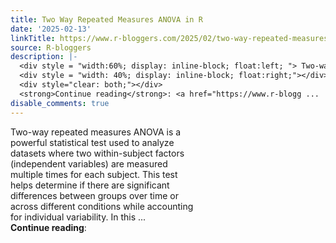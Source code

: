 ```yaml
---
title: Two Way Repeated Measures ANOVA in R
date: '2025-02-13'
linkTitle: https://www.r-bloggers.com/2025/02/two-way-repeated-measures-anova-in-r/
source: R-bloggers
description: |-
  <div style = "width:60%; display: inline-block; float:left; "> Two-way repeated measures ANOVA is a powerful statistical test used to analyze datasets where two within-subject factors (independent variables) are measured multiple times for each subject. This test helps determine if there are significant differences between groups over time or across different conditions while accounting for individual variability. In this ...</div>
  <div style = "width: 40%; display: inline-block; float:right;"></div>
  <div style="clear: both;"></div>
  <strong>Continue reading</strong>: <a href="https://www.r-blogg ...
disable_comments: true
---
```

<div style = "width:60%; display: inline-block; float:left; "> Two-way repeated measures ANOVA is a powerful statistical test used to analyze datasets where two within-subject factors (independent variables) are measured multiple times for each subject. This test helps determine if there are significant differences between groups over time or across different conditions while accounting for individual variability. In this ...</div>
<div style = "width: 40%; display: inline-block; float:right;"></div>
<div style="clear: both;"></div>
<strong>Continue reading</strong>: <a href="https://www.r-blogg ...
